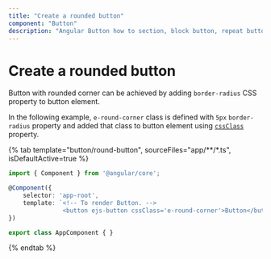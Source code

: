 ```yaml
---
title: "Create a rounded button"
component: "Button"
description: "Angular Button how to section, block button, repeat button, tooltip for Button, customization of button appearance, input and anchor elements."
---
```


# Create a rounded button

Button with rounded corner can be achieved by adding `border-radius` CSS property to button element.

In the following example, `e-round-corner` class is defined with `5px` `border-radius` property
and added that class to button element using [`cssClass`](../../api/button#cssclass)
property.

{% tab template="button/round-button", sourceFiles="app/**/*.ts", isDefaultActive=true %}

```typescript
import { Component } from '@angular/core';

@Component({
    selector: 'app-root',
    template: `<!-- To render Button. -->
               <button ejs-button cssClass='e-round-corner'>Button</button>`
})

export class AppComponent { }
```

{% endtab %}